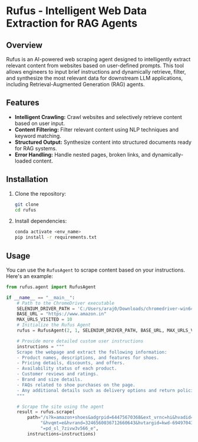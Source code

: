 # Rufus - Intelligent Web Data Extraction for RAG Agents

## Overview

Rufus is an AI-powered web scraping agent designed to intelligently extract relevant content from websites based on user-defined prompts. This tool allows engineers to input brief instructions and dynamically retrieve, filter, and synthesize the most relevant data for downstream LLM applications, including Retrieval-Augmented Generation (RAG) agents.

## Features

- **Intelligent Crawling:** Crawl websites and selectively retrieve content based on user input.
- **Content Filtering:** Filter relevant content using NLP techniques and keyword matching.
- **Structured Output:** Synthesize content into structured documents ready for RAG systems.
- **Error Handling:** Handle nested pages, broken links, and dynamically-loaded content.

## Installation

1. Clone the repository:
    ```bash
    git clone 
    cd rufus
    ```

2. Install dependencies:
    ```bash
    conda activate <env_name>
    pip install -r requirements.txt
    ```

## Usage

You can use the `RufusAgent` to scrape content based on your instructions. Here's an example:

```python
from rufus.agent import RufusAgent

if __name__ == "__main__":
    # Path to the ChromeDriver executable
    SELENIUM_DRIVER_PATH = 'C:/Users/araj0/Downloads/chromedriver-win64/chromedriver-win64/chromedriver.exe';
    BASE_URL = "https://www.amazon.in"
    MAX_URLS_VISITED = 10
    # Initialize the Rufus Agent
    rufus = RufusAgent(2, 1, SELENIUM_DRIVER_PATH, BASE_URL, MAX_URLS_VISITED)

    # Provide more detailed custom user instructions
    instructions = """
    Scrape the webpage and extract the following information:
    - Product names, descriptions, and features for shoes.
    - Pricing details, discounts, and offers.
    - Availability status of each product.
    - Customer reviews and ratings.
    - Brand and size details.
    - FAQs related to shoe purchases on the page.
    - Any additional details such as delivery options and return policies.
    """

    # Scrape the site using the agent
    result = rufus.scrape(
        path="/s?k=amazon+shoes&adgrpid=64475670368&ext_vrnc=hi&hvadid=590593835457&hvdev=c&hvlocphy=9299565&hvnetw=g"
             "&hvqmt=e&hvrand=3246560036712660643&hvtargid=kwd-694970439&hydadcr=22282_2255478&tag=googinhydr1-21&ref"
             "=pd_sl_7zivw3v566_e",
        instructions=instructions)


